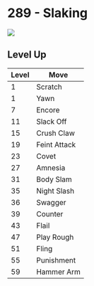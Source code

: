 # 289 - Slaking
![][289]

## Level Up

Level | Move
---   | ---
  1   | Scratch
  1   | Yawn
  7   | Encore
 11   | Slack Off
 15   | Crush Claw
 19   | Feint Attack
 23   | Covet
 27   | Amnesia
 31   | Body Slam
 35   | Night Slash
 36   | Swagger
 39   | Counter
 43   | Flail
 47   | Play Rough
 51   | Fling
 55   | Punishment
 59   | Hammer Arm



[289]: /img/pokemon/289.png
